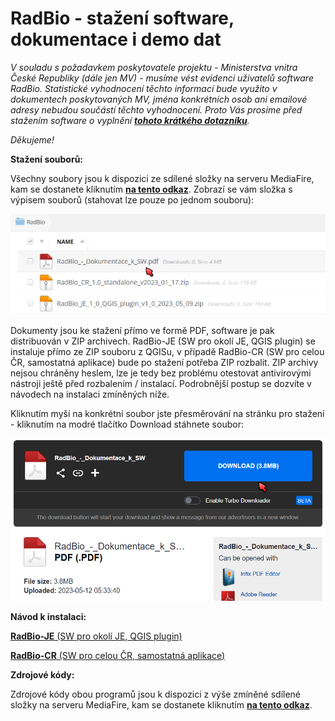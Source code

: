 # RadBio - stažení software, dokumentace i demo dat

*V souladu s požadavkem poskytovatele projektu - Ministerstva vnitra České Republiky (dále jen MV) - musíme vést evidenci uživatelů software RadBio. Statistické vyhodnocení těchto informací bude využito v dokumentech poskytovaných MV, jména konkrétních osob ani emailové adresy nebudou součástí těchto vyhodnocení. Proto Vás prosíme před stažením software o vyplnění [**tohoto krátkého dotazníku**](https://forms.gle/WHuAGPF6k2S6qLFG6).*

*Děkujeme!*

**Stažení souborů:**

Všechny soubory jsou k dispozici ze sdílené složky na serveru MediaFire, kam se dostanete kliknutím [**na tento odkaz**](https://www.mediafire.com/folder/hjy3a6hgl4cwp/RadBio). 
Zobrazí se vám složka s výpisem souborů (stahovat lze pouze po jednom souboru):

<img src="Images/radbio_download01.png" alt="Mediafire - složka" width="800"/>

Dokumenty jsou ke stažení přímo ve formě PDF, software je pak distribuován v ZIP archivech. RadBio-JE (SW pro okolí JE, QGIS plugin) se instaluje přímo ze ZIP souboru z QGISu, v případě 
RadBio-CR (SW pro celou ČR, samostatná aplikace) bude po stažení potřeba ZIP rozbalit. ZIP archivy nejsou chráněny heslem, lze je tedy bez problému otestovat antivirovými nástroji ještě před rozbalením / instalací. Podrobnější postup se dozvíte v návodech na instalaci zmíněných níže.

Kliknutím myší na konkrétní soubor jste přesměrování na stránku pro stažení - kliknutím na modré tlačítko Download stáhnete soubor:

<img src="Images/radbio_download02.png" alt="Mediafire - stažení souboru" width="600"/>


**Návod k instalaci:**

[**RadBio-JE**  (SW pro okolí JE, QGIS plugin)](https://github.com/juhele/RadBio/tree/main/RadBio-JE)

[**RadBio-CR** (SW pro celou ČR, samostatná aplikace)](https://github.com/juhele/RadBio/tree/main/RadBio-CR)

**Zdrojové kódy:**

Zdrojové kódy obou programů jsou k dispozici z výše zmíněné sdílené složky na serveru MediaFire, kam se dostanete kliknutím [**na tento odkaz**](https://www.mediafire.com/folder/hjy3a6hgl4cwp/RadBio). 

